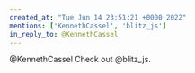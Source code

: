 ```yaml
---
created_at: "Tue Jun 14 23:51:21 +0000 2022"
mentions: ['KennethCassel', 'blitz_js']
in_reply_to: @KennethCassel
---
```


@KennethCassel Check out @blitz_js.